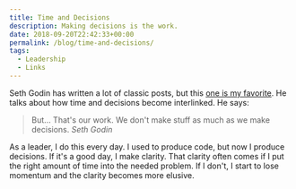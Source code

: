 ```yaml
---
title: Time and Decisions
description: Making decisions is the work.
date: 2018-09-20T22:42:33+00:00
permalink: /blog/time-and-decisions/
tags:
  - Leadership
  - Links
---
```


Seth Godin has written a lot of classic posts, but this [one is my favorite](https://seths.blog/2018/07/the-timedecision-gap/). He talks about how time and decisions become interlinked. He says:

> But…
> That's our work.
> We don't make stuff as much as we make decisions.
> <cite>Seth Godin</cite>

As a leader, I do this every day. I used to produce code, but now I produce decisions. If it's a good day, I make clarity. That clarity often comes if I put the right amount of time into the needed problem. If I don't, I start to lose momentum and the clarity becomes more elusive.
